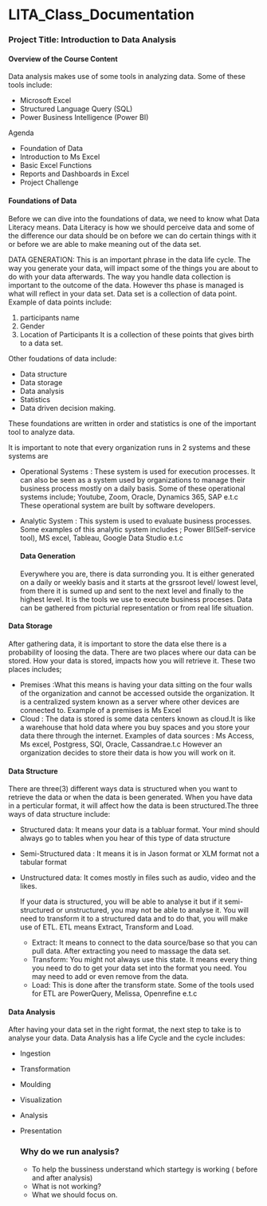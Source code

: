 # LITA_Class_Documentation

### Project Title: Introduction to Data Analysis
#### Overview of the Course Content
Data analysis makes use of some tools in analyzing data. Some of these tools include:
- Microsoft Excel
- Structured Language Query (SQL)
- Power Business Intelligence (Power BI)


Agenda
- Foundation of Data
- Introduction to Ms Excel
- Basic Excel Functions
- Reports and Dashboards in Excel
- Project Challenge


#### Foundations of Data
Before we can dive into the foundations of data, we need to know what Data Literacy means. Data Literacy is how we should perceive data and some of the difference our data should be on before we can do certain things with it or before we are able to make meaning out of the data set.

DATA GENERATION: This is an important phrase in the data life cycle. The way you generate your data, will impact some of the things you are about to do with your data afterwards. The way you handle data collection is important to the outcome of the data. However ths phase is managed is what will reflect in your data set.  Data set is a collection of data point. Example of data points include: 
1. participants name
2. Gender
3. Location of Participants
It is a collection of these points that gives birth to a data set.

Other foudations of data include: 
- Data structure
- Data storage
- Data analysis
- Statistics
- Data driven decision making.

These foundations are written in order and statistics is one of the important tool to analyze data.

It is important to note that every organization runs in 2 systems and these systems are
- Operational Systems : These system is used for execution processes. It can also be seen as a system used by organizations to manage their business process mostly on a daily basis. Some of these operational systems include; Youtube, Zoom, Oracle, Dynamics 365, SAP e.t.c These operational system are built by software developers.
- Analytic System : This system is used to evaluate business processes. Some examples of this analytic system includes ; Power BI(Self-service tool), MS excel, Tableau, Google Data Studio e.t.c

  #### Data Generation
  Everywhere you are, there is data surronding you. It is either generated on a daily or weekly basis and it starts at the grssroot level/ lowest level, from there it is sumed up and sent to the next level and finally to the highest level. It is the tools we use to execute business proceses. Data can be gathered from picturial representation or from real life situation.
   
#### Data Storage
After gathering data, it is important to store the data else there is a probability of loosing the data. There are two places where our data can be stored. How your data is stored, impacts how you will retrieve it. These two places includes;
- Premises :What this means is having your data sitting on the four walls of the organization and cannot be accessed outside the organization. It is a centralized system known as a server where other devices are connected to. Example of a premises is Ms Excel
- Cloud : The data is stored is some data centers known as cloud.It is like a warehouse that hold data where you buy spaces and you store your data there through the internet.
Examples of data sources : Ms Access, Ms excel, Postgress, SQl, Oracle, Cassandrae.t.c However an organization decides to store their data is how you will work on it.

#### Data Structure
There are three(3) different ways data is structured when you want to retrieve the data or when the data is been generated. When you have data in a perticular format, it will affect how the data is been structured.The three ways of data structure include:
- Structured data: It means your data is a tabluar format. Your mind should always go to tables when you hear of this type of data structure
- Semi-Structured data : It means it is in Jason format or XLM format not a tabular format
- Unstructured data: It comes mostly in files such as audio, video and the likes.

  If your data is structured, you will be able to analyse it but if it semi-structured or unstructured, you may not be able to analyse it. You will need to transform it to a structured data and to do that, you will make use of ETL. ETL means Extract, Transform and Load.
  - Extract: It means to connect to the data source/base so that you can pull data. After extracting you need to massage the data set. 
  - Transform: You might not always use this state. It means every thing you need to do to get your data set into the format you need. You may need to add or even remove from the data.
  - Load: This is done after the transform state.
Some of the tools used for ETL are PowerQuery, Melissa, Openrefine e.t.c


#### Data Analysis
After having your data set in the right format, the next step to take is to analyse your data. Data Analysis has a life Cycle and the cycle includes:
- Ingestion
- Transformation
- Moulding
- Visualization
- Analysis
- Presentation

  ### Why do we run analysis?
  - To help the bussiness understand which startegy is working ( before and after analysis)
  - What is not working?
  - What we should focus on.
